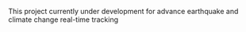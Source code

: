 This project currently under development for advance earthquake and climate change real-time tracking
